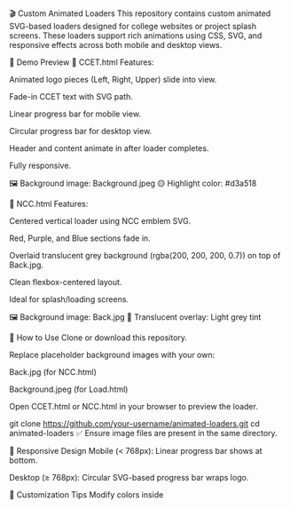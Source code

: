 🎬 Custom Animated Loaders
This repository contains custom animated SVG-based loaders designed for college websites or project splash screens. These loaders support rich animations using CSS, SVG, and responsive effects across both mobile and desktop views.

🚀 Demo Preview
📁 CCET.html
Features:

Animated logo pieces (Left, Right, Upper) slide into view.

Fade-in CCET text with SVG path.

Linear progress bar for mobile view.

Circular progress bar for desktop view.

Header and content animate in after loader completes.

Fully responsive.

🖼️ Background image: Background.jpeg
🟡 Highlight color: #d3a518

📁 NCC.html
Features:

Centered vertical loader using NCC emblem SVG.

Red, Purple, and Blue sections fade in.

Overlaid translucent grey background (rgba(200, 200, 200, 0.7)) on top of Back.jpg.

Clean flexbox-centered layout.

Ideal for splash/loading screens.

🖼️ Background image: Back.jpg
🎨 Translucent overlay: Light grey tint

🧪 How to Use
Clone or download this repository.

Replace placeholder background images with your own:

Back.jpg (for NCC.html)

Background.jpeg (for Load.html)

Open CCET.html or NCC.html in your browser to preview the loader.

git clone https://github.com/your-username/animated-loaders.git
cd animated-loaders
✅ Ensure image files are present in the same directory.

📱 Responsive Design
Mobile (< 768px): Linear progress bar shows at bottom.

Desktop (≥ 768px): Circular SVG-based progress bar wraps logo.

🎨 Customization Tips
Modify colors inside <style> tags.

Adjust animation delays and durations in @keyframes and animation CSS rules.

Replace SVG content with your own logo if needed.
